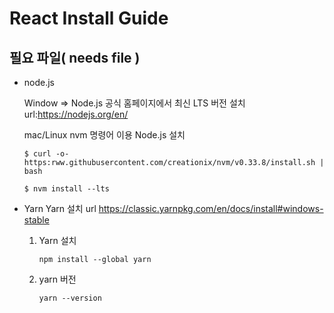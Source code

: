 React Install Guide
==========
필요 파일( needs file )
--------
- node.js <p> Window => Node.js 공식 홈페이지에서 최신 LTS 버전 설치 url:<https://nodejs.org/en/> <p> mac/Linux nvm 명령어 이용 Node.js 설치 <p> ` $ curl -o- https:rww.githubusercontent.com/creationix/nvm/v0.33.8/install.sh | bash ` <p>
`$ nvm install --lts `

- Yarn
Yarn 설치 url <https://classic.yarnpkg.com/en/docs/install#windows-stable>
  1. Yarn 설치 <p>
    `npm install --global yarn`
  2. yarn 버전 <p>
    `yarn --version`
